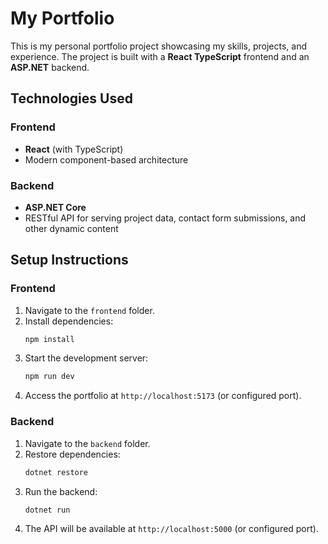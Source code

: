 # My Portfolio

This is my personal portfolio project showcasing my skills, projects, and experience. The project is built with a **React TypeScript** frontend and an **ASP.NET** backend.

## Technologies Used

### Frontend
- **React** (with TypeScript)
- Modern component-based architecture

### Backend
- **ASP.NET Core**
- RESTful API for serving project data, contact form submissions, and other dynamic content


## Setup Instructions

### Frontend
1. Navigate to the `frontend` folder.
2. Install dependencies:
    ```bash
    npm install
    ```
3. Start the development server:
    ```bash
    npm run dev
    ```
4. Access the portfolio at `http://localhost:5173` (or configured port).

### Backend
1. Navigate to the `backend` folder.
2. Restore dependencies:
    ```bash
    dotnet restore
    ```
3. Run the backend:
    ```bash
    dotnet run
    ```
4. The API will be available at `http://localhost:5000` (or configured port).
